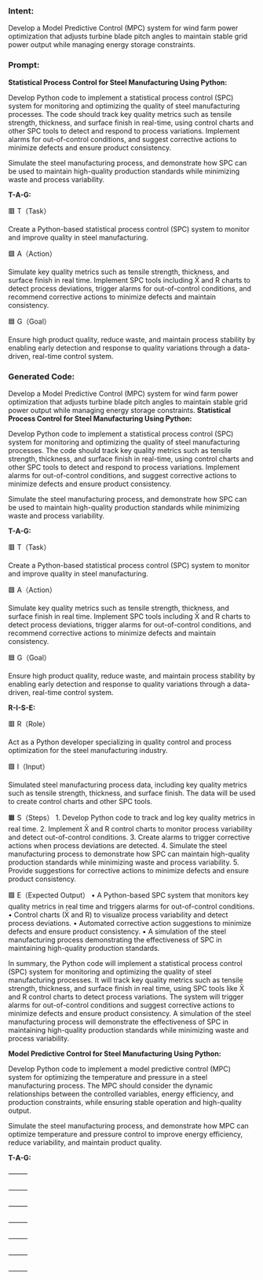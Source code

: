 ### Intent:
Develop a Model Predictive Control (MPC) system for wind farm power optimization that adjusts turbine blade pitch angles to maintain stable grid power output while managing energy storage constraints.

### Prompt:
**Statistical Process Control for Steel Manufacturing Using Python:**

Develop Python code to implement a statistical process control (SPC) system for monitoring and optimizing the quality of steel manufacturing processes. The code should track key quality metrics such as tensile strength, thickness, and surface finish in real-time, using control charts and other SPC tools to detect and respond to process variations. Implement alarms for out-of-control conditions, and suggest corrective actions to minimize defects and ensure product consistency.

Simulate the steel manufacturing process, and demonstrate how SPC can be used to maintain high-quality production standards while minimizing waste and process variability.

**T-A-G:**

🟥 T（Task）

Create a Python-based statistical process control (SPC) system to monitor and improve quality in steel manufacturing.

🟩 A（Action）

Simulate key quality metrics such as tensile strength, thickness, and surface finish in real time. Implement SPC tools including X̄ and R charts to detect process deviations, trigger alarms for out-of-control conditions, and recommend corrective actions to minimize defects and maintain consistency.

🟦 G（Goal）

Ensure high product quality, reduce waste, and maintain process stability by enabling early detection and response to quality variations through a data-driven, real-time control system.

### Generated Code:
Develop a Model Predictive Control (MPC) system for wind farm power optimization that adjusts turbine blade pitch angles to maintain stable grid power output while managing energy storage constraints.
**Statistical Process Control for Steel Manufacturing Using Python:**

Develop Python code to implement a statistical process control (SPC) system for monitoring and optimizing the quality of steel manufacturing processes. The code should track key quality metrics such as tensile strength, thickness, and surface finish in real-time, using control charts and other SPC tools to detect and respond to process variations. Implement alarms for out-of-control conditions, and suggest corrective actions to minimize defects and ensure product consistency.

Simulate the steel manufacturing process, and demonstrate how SPC can be used to maintain high-quality production standards while minimizing waste and process variability.

**T-A-G:**

🟥 T（Task）

Create a Python-based statistical process control (SPC) system to monitor and improve quality in steel manufacturing.

🟩 A（Action）

Simulate key quality metrics such as tensile strength, thickness, and surface finish in real time. Implement SPC tools including X̄ and R charts to detect process deviations, trigger alarms for out-of-control conditions, and recommend corrective actions to minimize defects and maintain consistency.

🟦 G（Goal）

Ensure high product quality, reduce waste, and maintain process stability by enabling early detection and response to quality variations through a data-driven, real-time control system.  

**R-I-S-E:**

🟥 R（Role）

Act as a Python developer specializing in quality control and process optimization for the steel manufacturing industry.

🟩 I（Input）

Simulated steel manufacturing process data, including key quality metrics such as tensile strength, thickness, and surface finish. The data will be used to create control charts and other SPC tools.

🟧 S（Steps）
	1.	Develop Python code to track and log key quality metrics in real time.
	2.	Implement X̄ and R control charts to monitor process variability and detect out-of-control conditions.
	3.	Create alarms to trigger corrective actions when process deviations are detected.
	4.	Simulate the steel manufacturing process to demonstrate how SPC can maintain high-quality production standards while minimizing waste and process variability.
	5.	Provide suggestions for corrective actions to minimize defects and ensure product consistency.

🟩 E（Expected Output）
	•	A Python-based SPC system that monitors key quality metrics in real time and triggers alarms for out-of-control conditions.
	•	Control charts (X̄ and R) to visualize process variability and detect process deviations.
	•	Automated corrective action suggestions to minimize defects and ensure product consistency.
	•	A simulation of the steel manufacturing process demonstrating the effectiveness of SPC in maintaining high-quality production standards.

In summary, the Python code will implement a statistical process control (SPC) system for monitoring and optimizing the quality of steel manufacturing processes. It will track key quality metrics such as tensile strength, thickness, and surface finish in real time, using SPC tools like X̄ and R control charts to detect process variations. The system will trigger alarms for out-of-control conditions and suggest corrective actions to minimize defects and ensure product consistency. A simulation of the steel manufacturing process will demonstrate the effectiveness of SPC in maintaining high-quality production standards while minimizing waste and process variability.

**Model Predictive Control for Steel Manufacturing Using Python:**

Develop Python code to implement a model predictive control (MPC) system for optimizing the temperature and pressure in a steel manufacturing process. The MPC should consider the dynamic relationships between the controlled variables, energy efficiency, and production constraints, while ensuring stable operation and high-quality output.

Simulate the steel manufacturing process, and demonstrate how MPC can optimize temperature and pressure control to improve energy efficiency, reduce variability, and maintain product quality.

**T-A-G:**

⸻

⸻

⸻

⸻

⸻

⸻

⸻
